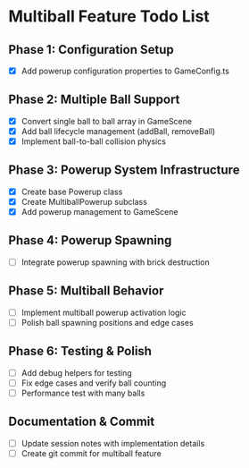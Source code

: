 # Multiball Feature Todo List

## Phase 1: Configuration Setup
- [x] Add powerup configuration properties to GameConfig.ts

## Phase 2: Multiple Ball Support  
- [x] Convert single ball to ball array in GameScene
- [x] Add ball lifecycle management (addBall, removeBall)
- [x] Implement ball-to-ball collision physics

## Phase 3: Powerup System Infrastructure
- [x] Create base Powerup class
- [x] Create MultiballPowerup subclass
- [x] Add powerup management to GameScene

## Phase 4: Powerup Spawning
- [ ] Integrate powerup spawning with brick destruction

## Phase 5: Multiball Behavior
- [ ] Implement multiball powerup activation logic
- [ ] Polish ball spawning positions and edge cases

## Phase 6: Testing & Polish
- [ ] Add debug helpers for testing
- [ ] Fix edge cases and verify ball counting
- [ ] Performance test with many balls

## Documentation & Commit
- [ ] Update session notes with implementation details
- [ ] Create git commit for multiball feature